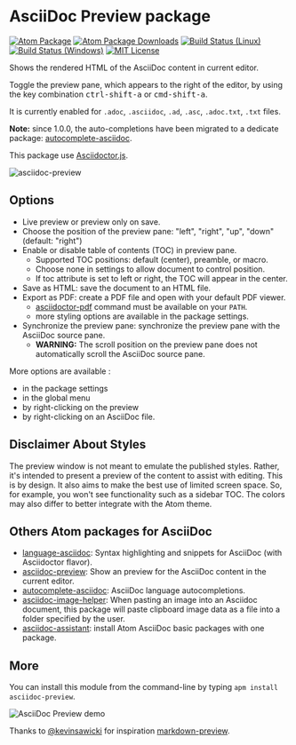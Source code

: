 # AsciiDoc Preview package

[![Atom Package](https://img.shields.io/apm/v/asciidoc-preview.svg)](https://atom.io/packages/asciidoc-preview)
[![Atom Package Downloads](https://img.shields.io/apm/dm/asciidoc-preview.svg)](https://atom.io/packages/asciidoc-preview)
[![Build Status (Linux)](https://travis-ci.org/asciidoctor/atom-asciidoc-preview.svg?branch=master)](https://travis-ci.org/asciidoctor/atom-asciidoc-preview)
[![Build Status (Windows)](https://ci.appveyor.com/api/projects/status/a7240elaip2dkd16?svg=true)](https://ci.appveyor.com/project/asciidoctor/atom-asciidoc-preview)
[![MIT License](http://img.shields.io/badge/license-MIT-blue.svg?style=flat)](https://github.com/asciidoctor/atom-asciidoc-preview/blob/master/LICENSE.md)

Shows the rendered HTML of the AsciiDoc content in current editor.

Toggle the preview pane, which appears to the right of the editor, by using the key combination <kbd>ctrl-shift-a</kbd> or <kbd>cmd-shift-a</kbd>.

It is currently enabled for `.adoc`, `.asciidoc`, `.ad`, `.asc`, `.adoc.txt`, `.txt` files.

**Note:** since 1.0.0, the auto-completions have been migrated to a dedicate package: [autocomplete-asciidoc](https://atom.io/packages/autocomplete-asciidoc).

This package use [Asciidoctor.js](https://github.com/asciidoctor/asciidoctor.js).

![asciidoc-preview](https://cloud.githubusercontent.com/assets/5674651/23831539/c914762a-0723-11e7-85f6-f7a16dcfa1e9.png)


## Options

* Live preview or preview only on save.
* Choose the position of the preview pane: "left", "right", "up", "down" (default: "right")
* Enable or disable table of contents (TOC) in preview pane.
  * Supported TOC positions: default (center), preamble, or macro.
  * Choose none in settings to allow document to control position.
  * If toc attribute is set to left or right, the TOC will appear in the center.
* Save as HTML: save the document to an HTML file.
* Export as PDF: create a PDF file and open with your default PDF viewer.
  * [asciidoctor-pdf](https://github.com/asciidoctor/asciidoctor-pdf) command must be available on your `PATH`.
  * more styling options are available in the package settings.
* Synchronize the preview pane: synchronize the preview pane with the AsciiDoc source pane.
  * **WARNING:** The scroll position on the preview pane does not automatically scroll the AsciiDoc source pane.

More options are available :
* in the package settings
* in the global menu
* by right-clicking on the preview
* by right-clicking on an AsciiDoc file.

## Disclaimer About Styles

The preview window is not meant to emulate the published styles. Rather, it's intended to present a preview of the content to assist with editing. This is by design. It also aims to make the best use of limited screen space. So, for example, you won't see functionality such as a sidebar TOC. The colors may also differ to better integrate with the Atom theme.

## Others Atom packages for AsciiDoc

* [language-asciidoc](https://atom.io/packages/language-asciidoc): Syntax highlighting and snippets for AsciiDoc (with Asciidoctor flavor).
* [asciidoc-preview](https://atom.io/packages/asciidoc-preview): Show an preview for the AsciiDoc content in the current editor.
* [autocomplete-asciidoc](https://atom.io/packages/autocomplete-asciidoc): AsciiDoc language autocompletions.
* [asciidoc-image-helper](https://atom.io/packages/asciidoc-image-helper): When pasting an image into an Asciidoc document, this package will paste clipboard image data as a file into a folder specified by the user.
* [asciidoc-assistant](https://atom.io/packages/asciidoc-assistant): install Atom AsciiDoc basic packages with one package.

## More

You can install this module from the command-line by typing `apm install asciidoc-preview`.

![AsciiDoc Preview demo](https://cloud.githubusercontent.com/assets/5674651/15512720/96199b06-21e1-11e6-9eab-56826356a4e9.gif)

Thanks to [@kevinsawicki](https://github.com/kevinsawicki) for inspiration [markdown-preview](https://github.com/atom/markdown-preview).
